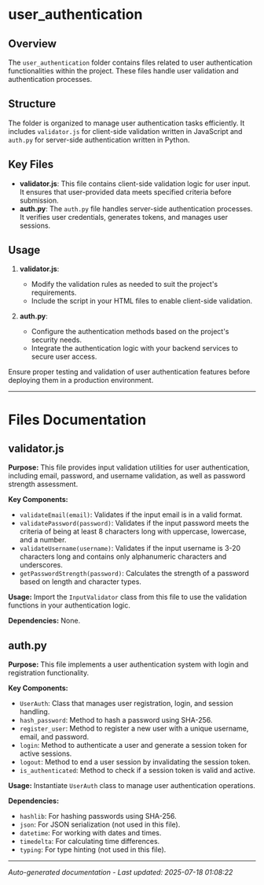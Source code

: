 # user_authentication

## Overview
The `user_authentication` folder contains files related to user authentication functionalities within the project. These files handle user validation and authentication processes.

## Structure
The folder is organized to manage user authentication tasks efficiently. It includes `validator.js` for client-side validation written in JavaScript and `auth.py` for server-side authentication written in Python.

## Key Files
- **validator.js**: This file contains client-side validation logic for user input. It ensures that user-provided data meets specified criteria before submission.
- **auth.py**: The `auth.py` file handles server-side authentication processes. It verifies user credentials, generates tokens, and manages user sessions.

## Usage
1. **validator.js**:
   - Modify the validation rules as needed to suit the project's requirements.
   - Include the script in your HTML files to enable client-side validation.

2. **auth.py**:
   - Configure the authentication methods based on the project's security needs.
   - Integrate the authentication logic with your backend services to secure user access.

Ensure proper testing and validation of user authentication features before deploying them in a production environment.

---

# Files Documentation

## validator.js

**Purpose:** This file provides input validation utilities for user authentication, including email, password, and username validation, as well as password strength assessment.

**Key Components:**
- `validateEmail(email)`: Validates if the input email is in a valid format.
- `validatePassword(password)`: Validates if the input password meets the criteria of being at least 8 characters long with uppercase, lowercase, and a number.
- `validateUsername(username)`: Validates if the input username is 3-20 characters long and contains only alphanumeric characters and underscores.
- `getPasswordStrength(password)`: Calculates the strength of a password based on length and character types.

**Usage:** Import the `InputValidator` class from this file to use the validation functions in your authentication logic.

**Dependencies:** None.

## auth.py

**Purpose:** This file implements a user authentication system with login and registration functionality.

**Key Components:**
- `UserAuth`: Class that manages user registration, login, and session handling.
- `hash_password`: Method to hash a password using SHA-256.
- `register_user`: Method to register a new user with a unique username, email, and password.
- `login`: Method to authenticate a user and generate a session token for active sessions.
- `logout`: Method to end a user session by invalidating the session token.
- `is_authenticated`: Method to check if a session token is valid and active.

**Usage:** Instantiate `UserAuth` class to manage user authentication operations.

**Dependencies:**
- `hashlib`: For hashing passwords using SHA-256.
- `json`: For JSON serialization (not used in this file).
- `datetime`: For working with dates and times.
- `timedelta`: For calculating time differences.
- `typing`: For type hinting (not used in this file).

---
*Auto-generated documentation - Last updated: 2025-07-18 01:08:22*
